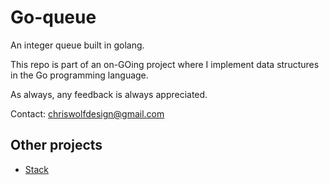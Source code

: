# Go-queue

An integer queue built in golang.

This repo is part of an on-GOing project where I implement data structures in the Go programming language.

As always, any feedback is always appreciated.

Contact: chriswolfdesign@gmail.com

## Other projects

- [Stack](https://www.github.com/chriswolfdesign/go-stack)
